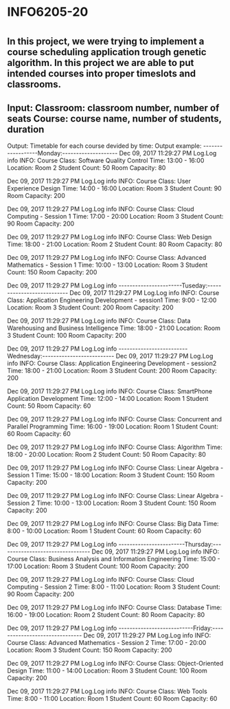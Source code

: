 # INFO6205-20
#
In this project, we were trying to implement a course scheduling application
trough genetic algorithm. In this project we are able to put intended courses 
into proper timeslots and classrooms.
-----------------------------------------------------------------------------
Input:
Classroom: classroom number, number of seats
Course: course name, number of students, duration
-----------------------------------------------------------------------------
Output:
Timetable for each course devided by time:
Output example:
------------------Monday:--------------------
Dec 09, 2017 11:29:27 PM Log.Log info
INFO: Course Class: Software Quality Control
    Time: 13:00 - 16:00
    Location: Room 2
    Student Count: 50
    Room Capacity: 80

Dec 09, 2017 11:29:27 PM Log.Log info
INFO: Course Class: User Experience Design
    Time: 14:00 - 16:00
    Location: Room 3
    Student Count: 90
    Room Capacity: 200

Dec 09, 2017 11:29:27 PM Log.Log info
INFO: Course Class: Cloud Computing - Session 1
    Time: 17:00 - 20:00
    Location: Room 3
    Student Count: 90
    Room Capacity: 200

Dec 09, 2017 11:29:27 PM Log.Log info
INFO: Course Class: Web Design
    Time: 18:00 - 21:00
    Location: Room 2
    Student Count: 80
    Room Capacity: 80

Dec 09, 2017 11:29:27 PM Log.Log info
INFO: Course Class: Advanced Mathematics - Session 1
    Time: 10:00 - 13:00
    Location: Room 3
    Student Count: 150
    Room Capacity: 200

Dec 09, 2017 11:29:27 PM Log.Log info
-----------------------Tuseday:---------------------------
Dec 09, 2017 11:29:27 PM Log.Log info
INFO: Course Class: Application Engineering Development - session1
    Time: 9:00 - 12:00
    Location: Room 3
    Student Count: 200
    Room Capacity: 200

Dec 09, 2017 11:29:27 PM Log.Log info
INFO: Course Class: Data Warehousing and Business Intelligence
    Time: 18:00 - 21:00
    Location: Room 3
    Student Count: 100
    Room Capacity: 200

Dec 09, 2017 11:29:27 PM Log.Log info
-------------------------Wednesday:--------------------------
Dec 09, 2017 11:29:27 PM Log.Log info
INFO: Course Class: Application Engineering Development - session2
    Time: 18:00 - 21:00
    Location: Room 3
    Student Count: 200
    Room Capacity: 200

Dec 09, 2017 11:29:27 PM Log.Log info
INFO: Course Class: SmartPhone Application Development
    Time: 12:00 - 14:00
    Location: Room 1
    Student Count: 50
    Room Capacity: 60

Dec 09, 2017 11:29:27 PM Log.Log info
INFO: Course Class: Concurrent and Parallel Programming
    Time: 16:00 - 19:00
    Location: Room 1
    Student Count: 60
    Room Capacity: 60

Dec 09, 2017 11:29:27 PM Log.Log info
INFO: Course Class: Algorithm
    Time: 18:00 - 20:00
    Location: Room 2
    Student Count: 50
    Room Capacity: 80

Dec 09, 2017 11:29:27 PM Log.Log info
INFO: Course Class: Linear Algebra - Session 1
    Time: 15:00 - 18:00
    Location: Room 3
    Student Count: 150
    Room Capacity: 200

Dec 09, 2017 11:29:27 PM Log.Log info
INFO: Course Class: Linear Algebra - Session 2
    Time: 10:00 - 13:00
    Location: Room 3
    Student Count: 150
    Room Capacity: 200

Dec 09, 2017 11:29:27 PM Log.Log info
INFO: Course Class: Big Data
    Time: 8:00 - 10:00
    Location: Room 1
    Student Count: 60
    Room Capacity: 60

Dec 09, 2017 11:29:27 PM Log.Log info
------------------------Thursday:---------------------------------
Dec 09, 2017 11:29:27 PM Log.Log info
INFO: Course Class: Business Analysis and Information Engineering
    Time: 15:00 - 17:00
    Location: Room 3
    Student Count: 100
    Room Capacity: 200

Dec 09, 2017 11:29:27 PM Log.Log info
INFO: Course Class: Cloud Computing - Session 2
    Time: 8:00 - 11:00
    Location: Room 3
    Student Count: 90
    Room Capacity: 200

Dec 09, 2017 11:29:27 PM Log.Log info
INFO: Course Class: Database
    Time: 16:00 - 19:00
    Location: Room 2
    Student Count: 80
    Room Capacity: 80

Dec 09, 2017 11:29:27 PM Log.Log info
---------------------------Friday:-------------------------------
Dec 09, 2017 11:29:27 PM Log.Log info
INFO: Course Class: Advanced Mathematics - Session 2
    Time: 17:00 - 20:00
    Location: Room 3
    Student Count: 150
    Room Capacity: 200

Dec 09, 2017 11:29:27 PM Log.Log info
INFO: Course Class: Object-Oriented Design
    Time: 11:00 - 14:00
    Location: Room 3
    Student Count: 100
    Room Capacity: 200

Dec 09, 2017 11:29:27 PM Log.Log info
INFO: Course Class: Web Tools
    Time: 8:00 - 11:00
    Location: Room 1
    Student Count: 60
    Room Capacity: 60